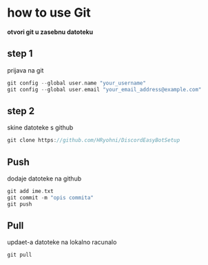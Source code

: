 # how to use **Git**
**otvori git u zasebnu datoteku**

## step 1
prijava na git
``` cpp
git config --global user.name "your_username"
git config --global user.email "your_email_address@example.com"
```

## step 2 
skine datoteke s github
``` cpp
git clone https://github.com/HRyohni/DiscordEasyBotSetup
``` 


## Push 
dodaje datoteke na github
``` cpp
git add ime.txt
git commit -m "opis commita"
git push
```

## Pull
updaet-a datoteke na lokalno racunalo
``` cpp
git pull
```